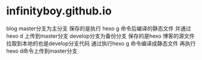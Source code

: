 # infinityboy.github.io
blog
master分支为主分支 保存的是执行 hexo g 命令后编译的静态文件 并通过hexo d 上传到master分支
develop分支为备份分支 保存的是hexo 博客的源文件 拉取到本地的也是develop分支代码 通过执行hexo g 命令编译成静态文件 再执行hexo d命令上传到master分支